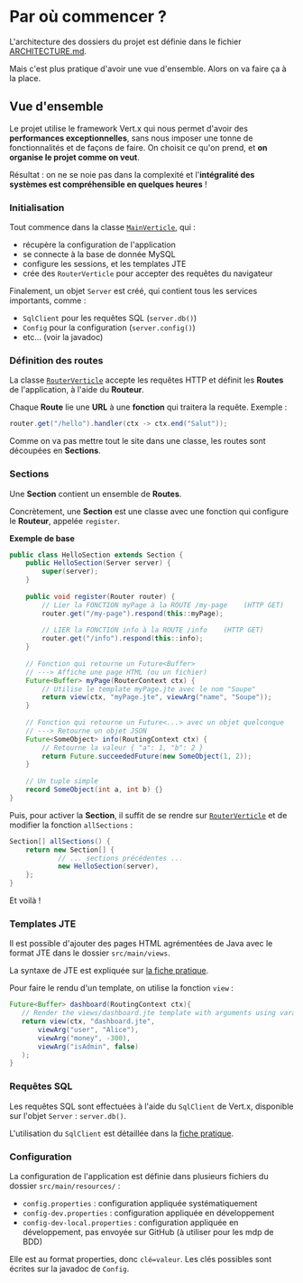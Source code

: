 # Par où commencer ?

L'architecture des dossiers du projet est définie dans le fichier [ARCHITECTURE.md](ARCHITECTURE.md).

Mais c'est plus pratique d'avoir une vue d'ensemble. Alors on va faire ça à la place.

## Vue d'ensemble

Le projet utilise le framework Vert.x qui nous permet d'avoir des **performances exceptionnelles**, 
sans nous imposer une tonne de fonctionnalités et de façons de faire. On choisit ce qu'on prend,
et **on organise le projet comme on veut**. 

Résultat : on ne se noie pas dans la complexité et l'**intégralité des systèmes est compréhensible en quelques heures** !

### Initialisation

Tout commence dans la classe [`MainVerticle`](/src/main/java/fr/domotique/MainVerticle.java), qui :
- récupère la configuration de l'application
- se connecte à la base de donnée MySQL
- configure les sessions, et les templates JTE
- crée des `RouterVerticle` pour accepter des requêtes du navigateur

Finalement, un objet `Server` est créé, qui contient tous les services importants, comme :
- `SqlClient` pour les requêtes SQL (`server.db()`)
- `Config` pour la configuration (`server.config()`)
- etc... (voir la javadoc)

### Définition des routes

La classe [`RouterVerticle`](/src/main/java/fr/domotique/RouterVerticle.java) accepte les requêtes HTTP et 
définit les **Routes** de l'application, à l'aide du **Routeur**.

Chaque **Route** lie une **URL** à une **fonction** qui traitera la requête. Exemple :
```java
router.get("/hello").handler(ctx -> ctx.end("Salut"));
```

Comme on va pas mettre tout le site dans une classe, les routes sont découpées en **Sections**.

### Sections

Une **Section** contient un ensemble de **Routes**.

Concrètement, une **Section** est une classe avec une fonction qui configure le **Routeur**, appelée `register`.

**Exemple de base**

```java
public class HelloSection extends Section {
    public HelloSection(Server server) {
        super(server);
    }
    
    public void register(Router router) {
        // Lier la FONCTION myPage à la ROUTE /my-page    (HTTP GET)
        router.get("/my-page").respond(this::myPage);
        
        // LIER la FONCTION info à la ROUTE /info    (HTTP GET)
        router.get("/info").respond(this::info);
    }
    
    // Fonction qui retourne un Future<Buffer>
    // ---> Affiche une page HTML (ou un fichier)
    Future<Buffer> myPage(RouterContext ctx) {
        // Utilise le template myPage.jte avec le nom "Soupe"
        return view(ctx, "myPage.jte", viewArg("name", "Soupe"));
    }
    
    // Fonction qui retourne un Future<...> avec un objet quelconque
    // ---> Retourne un objet JSON
    Future<SomeObject> info(RoutingContext ctx) {
        // Retourne la valeur { "a": 1, "b": 2 }
        return Future.succeededFuture(new SomeObject(1, 2));
    }
    
    // Un tuple simple
    record SomeObject(int a, int b) {}
}
```

Puis, pour activer la **Section**, il suffit de se rendre sur [`RouterVerticle`](/src/main/java/fr/domotique/RouterVerticle.java) et de modifier la fonction `allSections` :

```java
Section[] allSections() {
    return new Section[] {
            // ... sections précédentes ...
            new HelloSection(server),
    };
}
```

Et voilà !

### Templates JTE

Il est possible d'ajouter des pages HTML agrémentées de Java avec le format JTE dans le dossier `src/main/views`.

La syntaxe de JTE est expliquée sur [la fiche pratique](COOKBOOK_Templates.md).

Pour faire le rendu d'un template, on utilise la fonction `view` : 
```java
Future<Buffer> dashboard(RoutingContext ctx){
   // Render the views/dashboard.jte template with arguments using varargs syntax.
   return view(ctx, "dashboard.jte",
       viewArg("user", "Alice"),
       viewArg("money", -300),
       viewArg("isAdmin", false)
   );
}
```

### Requêtes SQL

Les requêtes SQL sont effectuées à l'aide du `SqlClient` de Vert.x, disponible sur l'objet 
`Server` : `server.db()`.

L'utilisation du `SqlClient` est détaillée dans la [fiche pratique](COOKBOOK_VertxSql.md).

### Configuration

La configuration de l'application est définie dans plusieurs fichiers du dossier `src/main/resources/` :

- `config.properties` : configuration appliquée systématiquement
- `config-dev.properties` : configuration appliquée en développement
- `config-dev-local.properties` : configuration appliquée en développement, pas envoyée sur GitHub (à utiliser pour les mdp de BDD)

Elle est au format properties, donc `clé=valeur`. Les clés possibles sont écrites sur la javadoc de `Config`.
